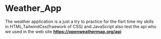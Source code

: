 # Weather_App
The weather application is a just a try to practice for the fisrt time my skills in HTML,TailwindCss(fraework of CSS) and JavaScript also test the api who we used in the web site **https://openweathermap.org/api**
